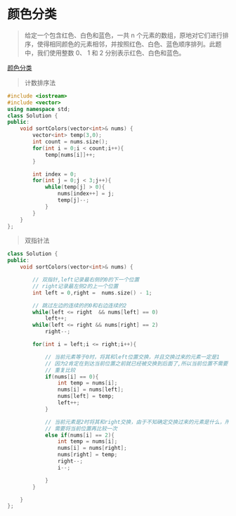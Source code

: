 #  颜色分类

> 给定一个包含红色、白色和蓝色，一共 n 个元素的数组，原地对它们进行排序，使得相同颜色的元素相邻，并按照红色、白色、蓝色顺序排列。此题中，我们使用整数 0、 1 和 2 分别表示红色、白色和蓝色。

[颜色分类](https://leetcode-cn.com/explore/interview/card/top-interview-questions-medium/50/sorting-and-searching/96/)

>  计数排序法

```c++
#include <iostream>
#include <vector>
using namespace std;
class Solution {
public:
    void sortColors(vector<int>& nums) {
        vector<int> temp(3,0);
        int count = nums.size();
        for(int i = 0;i < count;i++){
        	temp[nums[i]]++;
        }

        int index = 0;
        for(int j = 0;j < 3;j++){
        	while(temp[j] > 0){
        		nums[index++] = j;
        		temp[j]--;
        	}
        }
    }
};
```
>  双指针法 

```c++
class Solution {
public:
    void sortColors(vector<int>& nums) {

    	// 双指针,left记录最右侧的0的下一个位置
    	// right记录最左侧2的上一个位置
    	int left = 0,right =  nums.size() - 1;

    	// 跳过左边的连续的的0和右边连续的2
    	while(left <= right  && nums[left] == 0)
    		left++;
    	while(left <= right && nums[right] == 2)
    		right--;

    	for(int i = left;i <= right;i++){

    		// 当前元素等于0时，将其和left位置交换，并且交换过来的元素一定是1
    		// 因为2肯定在到达当前位置之前就已经被交换到后面了,所以当前位置不需要
    		// 重复比较
    		if(nums[i] == 0){
    			int temp = nums[i];
    			nums[i] = nums[left];
    			nums[left] = temp;
    			left++;
    		}

    		// 当前元素是2时将其和right交换，由于不知确定交换过来的元素是什么，所以
    		// 需要将当前位置再比较一次
    		else if(nums[i] == 2){
    			int temp = nums[i];
    			nums[i] = nums[right];
    			nums[right] = temp;
    			right--;
    			i--;

    		}
    	}

    }
};
```